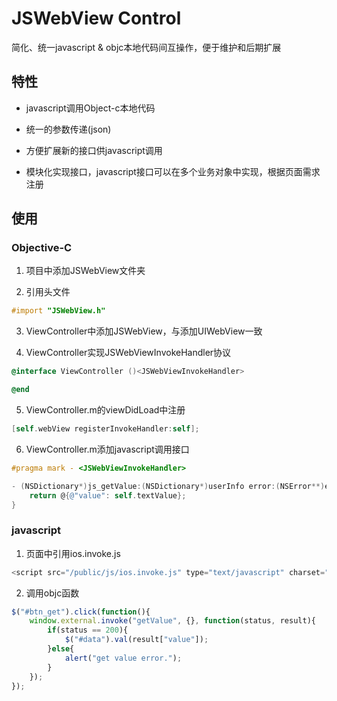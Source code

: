 # JSWebView Control

简化、统一javascript & objc本地代码间互操作，便于维护和后期扩展

## 特性
* javascript调用Object-c本地代码

* 统一的参数传递(json)

* 方便扩展新的接口供javascript调用

* 模块化实现接口，javascript接口可以在多个业务对象中实现，根据页面需求注册

## 使用

### Objective-C


1. 项目中添加JSWebView文件夹

2. 引用头文件
```Objective-C
#import "JSWebView.h"
```
3. ViewController中添加JSWebView，与添加UIWebView一致

4. ViewController实现JSWebViewInvokeHandler协议
```Objective-C
@interface ViewController ()<JSWebViewInvokeHandler>

@end
```

5. ViewController.m的viewDidLoad中注册
```Objective-C
[self.webView registerInvokeHandler:self];
```

6. ViewController.m添加javascript调用接口
```Objective-C
#pragma mark - <JSWebViewInvokeHandler>

- (NSDictionary*)js_getValue:(NSDictionary*)userInfo error:(NSError**)error{
    return @{@"value": self.textValue};
}
```

### javascript

1. 页面中引用ios.invoke.js
```javascript
<script src="/public/js/ios.invoke.js" type="text/javascript" charset="utf-8"></script>
```

2. 调用objc函数
```javascript
$("#btn_get").click(function(){
	window.external.invoke("getValue", {}, function(status, result){
		if(status == 200){
			$("#data").val(result["value"]);
		}else{
			alert("get value error.");
		}
	});
});
```
